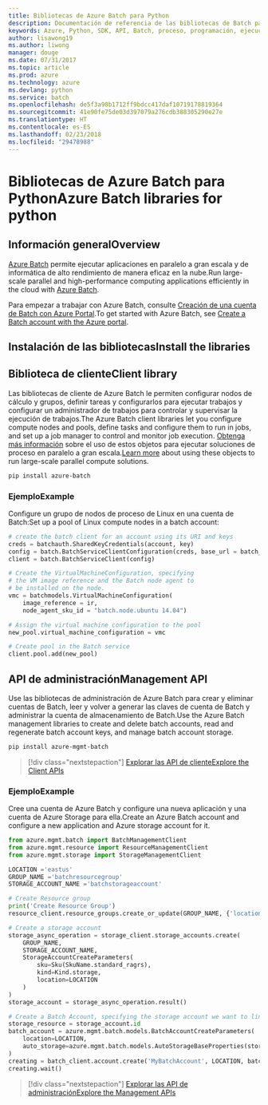 ```yaml
---
title: Bibliotecas de Azure Batch para Python
description: Documentación de referencia de las bibliotecas de Batch para Python
keywords: Azure, Python, SDK, API, Batch, proceso, programación, ejecución larga
author: lisawong19
ms.author: liwong
manager: douge
ms.date: 07/31/2017
ms.topic: article
ms.prod: azure
ms.technology: azure
ms.devlang: python
ms.service: batch
ms.openlocfilehash: de5f3a98b1712ff9bdcc417daf10719178819364
ms.sourcegitcommit: 41e90fe75de03d397079a276cdb388305290e27e
ms.translationtype: HT
ms.contentlocale: es-ES
ms.lasthandoff: 02/23/2018
ms.locfileid: "29478988"
---
```

# <a name="azure-batch-libraries-for-python"></a><span data-ttu-id="81a8f-104">Bibliotecas de Azure Batch para Python</span><span class="sxs-lookup"><span data-stu-id="81a8f-104">Azure Batch libraries for python</span></span>

## <a name="overview"></a><span data-ttu-id="81a8f-105">Información general</span><span class="sxs-lookup"><span data-stu-id="81a8f-105">Overview</span></span>

<span data-ttu-id="81a8f-106">[Azure Batch](/azure/batch/batch-technical-overview) permite ejecutar aplicaciones en paralelo a gran escala y de informática de alto rendimiento de manera eficaz en la nube.</span><span class="sxs-lookup"><span data-stu-id="81a8f-106">Run large-scale parallel and high-performance computing applications efficiently in the cloud with [Azure Batch](/azure/batch/batch-technical-overview).</span></span>   

<span data-ttu-id="81a8f-107">Para empezar a trabajar con Azure Batch, consulte [Creación de una cuenta de Batch con Azure Portal](/azure/batch/batch-account-create-portal).</span><span class="sxs-lookup"><span data-stu-id="81a8f-107">To get started with Azure Batch, see [Create a Batch account with the Azure portal](/azure/batch/batch-account-create-portal).</span></span>

## <a name="install-the-libraries"></a><span data-ttu-id="81a8f-108">Instalación de las bibliotecas</span><span class="sxs-lookup"><span data-stu-id="81a8f-108">Install the libraries</span></span>

## <a name="client-library"></a><span data-ttu-id="81a8f-109">Biblioteca de cliente</span><span class="sxs-lookup"><span data-stu-id="81a8f-109">Client library</span></span>
<span data-ttu-id="81a8f-110">Las bibliotecas de cliente de Azure Batch le permiten configurar nodos de cálculo y grupos, definir tareas y configurarlos para ejecutar trabajos y configurar un administrador de trabajos para controlar y supervisar la ejecución de trabajos.</span><span class="sxs-lookup"><span data-stu-id="81a8f-110">The Azure Batch client libraries let you configure compute nodes and pools, define tasks and configure them to run in jobs, and set up a job manager to control and monitor job execution.</span></span> <span data-ttu-id="81a8f-111">[Obtenga más información](/azure/batch/batch-api-basics) sobre el uso de estos objetos para ejecutar soluciones de proceso en paralelo a gran escala.</span><span class="sxs-lookup"><span data-stu-id="81a8f-111">[Learn more](/azure/batch/batch-api-basics) about using these objects to run large-scale parallel compute solutions.</span></span>

```bash
pip install azure-batch
```
### <a name="example"></a><span data-ttu-id="81a8f-112">Ejemplo</span><span class="sxs-lookup"><span data-stu-id="81a8f-112">Example</span></span>

<span data-ttu-id="81a8f-113">Configure un grupo de nodos de proceso de Linux en una cuenta de Batch:</span><span class="sxs-lookup"><span data-stu-id="81a8f-113">Set up a pool of Linux compute nodes in a batch account:</span></span>

```python
# create the batch client for an account using its URI and keys
creds = batchauth.SharedKeyCredentials(account, key)
config = batch.BatchServiceClientConfiguration(creds, base_url = batch_url)
client = batch.BatchServiceClient(config)

# Create the VirtualMachineConfiguration, specifying
# the VM image reference and the Batch node agent to
# be installed on the node.
vmc = batchmodels.VirtualMachineConfiguration(
    image_reference = ir,
    node_agent_sku_id = "batch.node.ubuntu 14.04")

# Assign the virtual machine configuration to the pool
new_pool.virtual_machine_configuration = vmc

# Create pool in the Batch service
client.pool.add(new_pool)
```

## <a name="management-api"></a><span data-ttu-id="81a8f-114">API de administración</span><span class="sxs-lookup"><span data-stu-id="81a8f-114">Management API</span></span>
<span data-ttu-id="81a8f-115">Use las bibliotecas de administración de Azure Batch para crear y eliminar cuentas de Batch, leer y volver a generar las claves de cuenta de Batch y administrar la cuenta de almacenamiento de Batch.</span><span class="sxs-lookup"><span data-stu-id="81a8f-115">Use the Azure Batch management libraries to create and delete batch accounts, read and regenerate batch account keys, and manage batch account storage.</span></span>

```bash
pip install azure-mgmt-batch
```
> [!div class="nextstepaction"]
> [<span data-ttu-id="81a8f-116">Explorar las API de cliente</span><span class="sxs-lookup"><span data-stu-id="81a8f-116">Explore the Client APIs</span></span>](/python/api/overview/azure/batch/client)

### <a name="example"></a><span data-ttu-id="81a8f-117">Ejemplo</span><span class="sxs-lookup"><span data-stu-id="81a8f-117">Example</span></span>
<span data-ttu-id="81a8f-118">Cree una cuenta de Azure Batch y configure una nueva aplicación y una cuenta de Azure Storage para ella.</span><span class="sxs-lookup"><span data-stu-id="81a8f-118">Create an Azure Batch account and configure a new application and Azure storage account for it.</span></span>

```python
from azure.mgmt.batch import BatchManagementClient
from azure.mgmt.resource import ResourceManagementClient
from azure.mgmt.storage import StorageManagementClient

LOCATION ='eastus'
GROUP_NAME ='batchresourcegroup'
STORAGE_ACCOUNT_NAME ='batchstorageaccount'

# Create Resource group
print('Create Resource Group')
resource_client.resource_groups.create_or_update(GROUP_NAME, {'location': LOCATION})

# Create a storage account
storage_async_operation = storage_client.storage_accounts.create(
    GROUP_NAME,
    STORAGE_ACCOUNT_NAME,
    StorageAccountCreateParameters(
        sku=Sku(SkuName.standard_ragrs),
        kind=Kind.storage,
        location=LOCATION
    )
)
storage_account = storage_async_operation.result()

# Create a Batch Account, specifying the storage account we want to link
storage_resource = storage_account.id
batch_account = azure.mgmt.batch.models.BatchAccountCreateParameters(
    location=LOCATION,
    auto_storage=azure.mgmt.batch.models.AutoStorageBaseProperties(storage_resource)
)
creating = batch_client.account.create('MyBatchAccount', LOCATION, batch_account)
creating.wait()
```

> [!div class="nextstepaction"]
> [<span data-ttu-id="81a8f-119">Explorar las API de administración</span><span class="sxs-lookup"><span data-stu-id="81a8f-119">Explore the Management APIs</span></span>](/python/api/overview/azure/batch/management)